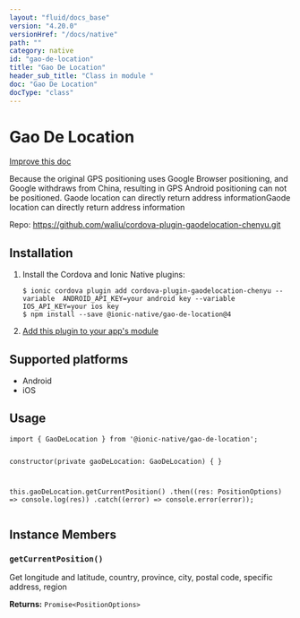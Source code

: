 ```yaml
---
layout: "fluid/docs_base"
version: "4.20.0"
versionHref: "/docs/native"
path: ""
category: native
id: "gao-de-location"
title: "Gao De Location"
header_sub_title: "Class in module "
doc: "Gao De Location"
docType: "class"
---
```


<h1 class="api-title">Gao De Location</h1>

<a class="improve-v2-docs" href="http://github.com/ionic-team/ionic-native/edit/master/src/@ionic-native/plugins/gao-de-location/index.ts#L1">
  Improve this doc
</a>







<p>Because the original GPS positioning uses Google Browser positioning, and Google withdraws from China, resulting in GPS Android positioning can not be positioned.
Gaode location can directly return address informationGaode location can directly return address information</p>


<p>Repo:
  <a href="https://github.com/waliu/cordova-plugin-gaodelocation-chenyu.git">
    https://github.com/waliu/cordova-plugin-gaodelocation-chenyu.git
  </a>
</p>


<h2><a class="anchor" name="installation" href="#installation"></a>Installation</h2>
<ol class="installation">
  <li>Install the Cordova and Ionic Native plugins:<br>
    <pre><code class="nohighlight">$ ionic cordova plugin add cordova-plugin-gaodelocation-chenyu --variable  ANDROID_API_KEY=your android key --variable  IOS_API_KEY=your ios key
$ npm install --save @ionic-native/gao-de-location@4
</code></pre>
  </li>
  <li><a href="https://ionicframework.com/docs/native/#Add_Plugins_to_Your_App_Module">Add this plugin to your app's module</a></li>
</ol>



<h2><a class="anchor" name="platforms" href="#platforms"></a>Supported platforms</h2>
<ul>
  <li>Android</li><li>iOS</li>
</ul>






<h2><a class="anchor" name="usage" href="#usage"></a>Usage</h2>
<pre><code class="lang-typescript">import { GaoDeLocation } from &#39;@ionic-native/gao-de-location&#39;;


constructor(private gaoDeLocation: GaoDeLocation) { }

this.gaoDeLocation.getCurrentPosition()
.then((res: PositionOptions) =&gt; console.log(res))
.catch((error) =&gt; console.error(error));
</code></pre>








<h2><a class="anchor" name="instance-members" href="#instance-members"></a>Instance Members</h2>
<h3><a class="anchor" name="getCurrentPosition" href="#getCurrentPosition"></a><code>getCurrentPosition()</code></h3>


Get longitude and latitude, country, province, city, postal code, specific address, region


<div class="return-value" markdown="1">
  <i class="icon ion-arrow-return-left"></i>
  <b>Returns:</b> <code>Promise&lt;PositionOptions&gt;</code> 
</div>





